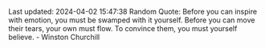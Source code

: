 Last updated: 2024-04-02 15:47:38
Random Quote: Before you can inspire with emotion, you must be swamped with it yourself. Before you can move their tears, your own must flow. To convince them, you must yourself believe. - Winston Churchill